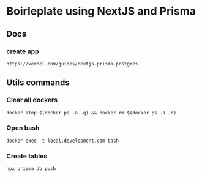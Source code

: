 # Boirleplate using NextJS and Prisma

## Docs

### create app
`https://vercel.com/guides/nextjs-prisma-postgres`


## Utils commands

### Clear all dockers
`docker stop $(docker ps -a -q) && docker rm $(docker ps -a -q)`

### Open bash
`docker exec -t local.development.com bash`

### Create tables
`npx prisma db push`